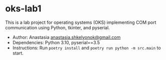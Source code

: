 # oks-lab1
This is a lab project for operating systems (OKS) implementing COM port communication using Python, tkinter, and pyserial.
- Author: Anastasia <anastasia.shkelyonok@gmail.com>
- Dependencies: Python 3.10, pyserial==3.5
- Instructions: Run `poetry install` and `poetry run python -m src.main` to start.
